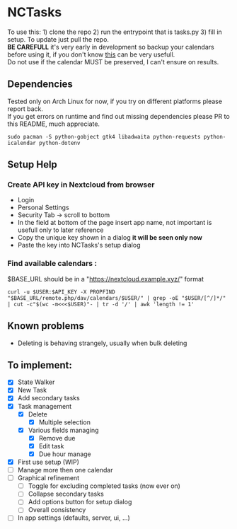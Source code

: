 # NCTasks

To use this: 1) clone the repo 2) run the entrypoint that is tasks.py 3) fill in setup. To update just pull the repo. <br />
**BE CAREFULL** it's very early in development so backup your calendars before using it, if you don't know [this](https://codeberg.org/BernieO/calcardbackup) can be very usefull.<br />
Do not use if the calendar MUST be preserved, I can't ensure on results.

## Dependencies
Tested only on Arch Linux for now, if you try on different platforms please report back.<br />
If you get errors on runtime and find out missing dependencies please PR to this README, much appreciate. <br />

```
sudo pacman -S python-gobject gtk4 libadwaita python-requests python-icalendar python-dotenv
```

## Setup Help
  ### Create API key in Nextcloud from browser<br />
   - Login <br />
   - Personal Settings <br />
   - Security Tab -> scroll to bottom <br />
   - In the field at bottom of the page insert app name, not important is usefull only to later reference <br />
   - Copy the unique key shown in a dialog **it will be seen only now** <br />
   - Paste the key into NCTasks's setup dialog
  ### Find available calendars :<br />
  $BASE_URL should be in a "https://nextcloud.example.xyz/" format
  ```
  curl -u $USER:$API_KEY -X PROPFIND "$BASE_URL/remote.php/dav/calendars/$USER/" | grep -oE "$USER/[^/]*/" | cut -c"$(wc -m<<<$USER)"- | tr -d '/' | awk 'length != 1'
  ```

## Known problems
  - Deleting is behaving strangely, usually when bulk deleting 

## To implement: <br />
 - [x] State Walker
 - [x] New Task <br />
 - [x] Add secondary tasks
 - [x] Task management <br />
   - [x] Delete <br />
      - [x] Multiple selection
   - [x] Various fields managing <br />
      - [x] Remove due <br />
      - [x] Edit task <br />
      - [x] Due hour manage 
 - [x] First use setup (WIP)<br />
 - [ ] Manage more then one calendar <br />
 - [ ] Graphical refinement<br />
   - [ ] Toggle for excluding completed tasks (now ever on)
   - [ ] Collapse secondary tasks
   - [ ] Add options button for setup dialog
   - [ ] Overall consistency
 - [ ] In app settings (defaults, server, ui, ...)
